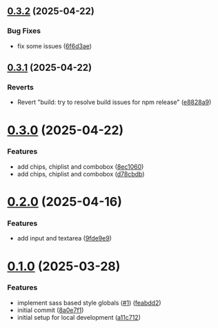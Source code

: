 ## [0.3.2](https://github.com/HAWK-Digital-Environments/hawk-svelte-components/compare/v0.3.1...v0.3.2) (2025-04-22)


### Bug Fixes

* fix some issues ([6f6d3ae](https://github.com/HAWK-Digital-Environments/hawk-svelte-components/commit/6f6d3aed09848bc29c82a005a4bc4bf47767afb8))



## [0.3.1](https://github.com/HAWK-Digital-Environments/hawk-svelte-components/compare/v0.3.0...v0.3.1) (2025-04-22)


### Reverts

* Revert "build: try to resolve build issues for npm release" ([e8828a9](https://github.com/HAWK-Digital-Environments/hawk-svelte-components/commit/e8828a9e76fc8067f229b39da4c4a0db7c01dd15))



# [0.3.0](https://github.com/HAWK-Digital-Environments/hawk-svelte-components/compare/v0.2.0...v0.3.0) (2025-04-22)


### Features

* add chips, chiplist and combobox ([8ec1060](https://github.com/HAWK-Digital-Environments/hawk-svelte-components/commit/8ec1060ff75496944e452b73afaf9819be304a6b))
* add chips, chiplist and combobox ([d78cbdb](https://github.com/HAWK-Digital-Environments/hawk-svelte-components/commit/d78cbdba622dac49836f897b38774fa3293589ee))



# [0.2.0](https://github.com/HAWK-Digital-Environments/hawk-svelte-components/compare/v0.1.0...v0.2.0) (2025-04-16)


### Features

* add input and textarea ([9fde9e9](https://github.com/HAWK-Digital-Environments/hawk-svelte-components/commit/9fde9e95548383a2f54e069aa4ada843348e5bfe))



# [0.1.0](https://github.com/HAWK-Digital-Environments/hawk-svelte-components/compare/8a0e7f1240b2ea0dc326e6d3b21c91c391037e95...v0.1.0) (2025-03-28)


### Features

* implement sass based style globals ([#1](https://github.com/HAWK-Digital-Environments/hawk-svelte-components/issues/1)) ([feabdd2](https://github.com/HAWK-Digital-Environments/hawk-svelte-components/commit/feabdd2b677c5b435b86a863c2891b43f73474c9))
* initial commit ([8a0e7f1](https://github.com/HAWK-Digital-Environments/hawk-svelte-components/commit/8a0e7f1240b2ea0dc326e6d3b21c91c391037e95))
* initial setup for local development ([a11c712](https://github.com/HAWK-Digital-Environments/hawk-svelte-components/commit/a11c7128cac995a89e06b96c62f2f6b95bbc770b))



